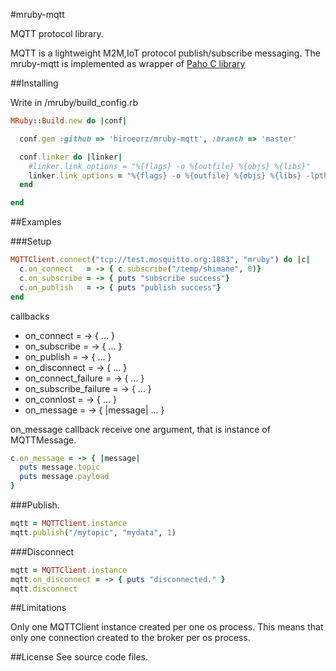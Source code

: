 #mruby-mqtt

MQTT protocol library.

MQTT is a lightweight M2M,IoT protocol publish/subscribe messaging.
The mruby-mqtt is implemented as wrapper of [Paho C library](http://www.eclipse.org/paho/)

##Installing

Write in /mruby/build_config.rb

```ruby
MRuby::Build.new do |conf|

  conf.gem :github => 'hiroeorz/mruby-mqtt', :branch => 'master'

  conf.linker do |linker|
    #linker.link_options = "%{flags} -o %{outfile} %{objs} %{libs}"
    linker.link_options = "%{flags} -o %{outfile} %{objs} %{libs} -lpthread -Wl -lm"
  end

end
```

##Examples

###Setup

```ruby
MQTTClient.connect("tcp://test.mosquitto.org:1883", "mruby") do |c|
  c.on_connect   = -> { c.subscribe("/temp/shimane", 0)}
  c.on_subscribe = -> { puts "subscribe success"}
  c.on_publish   = -> { puts "publish success"}
end
```

callbacks

- on_connect = -> { ... }
- on_subscribe = -> { ... }
- on_publish = -> { ... }
- on_disconnect = -> { ... }
- on_connect_failure = -> { ... }
- on_subscribe_failure = -> { ... }
- on_connlost = -> { ... }
- on_message = -> { |message| ... }

on_message callback receive one argument, that is instance of MQTTMessage.

```ruby
c.on_message = -> { |message|
  puts message.topic
  puts message.payload
}
```

###Publish.

```ruby
mqtt = MQTTClient.instance
mqtt.publish("/mytopic", "mydata", 1)
```

###Disconnect

```ruby
mqtt = MQTTClient.instance
mqtt.on_disconnect = -> { puts "disconnected." }
mqtt.disconnect
```

##Limitations

Only one MQTTClient instance created per one os process. This means that only one connection created to the broker per os process.

##License
See source code files.
